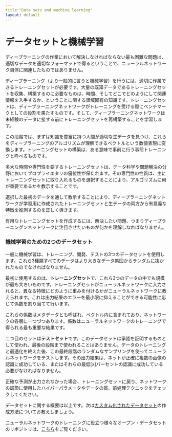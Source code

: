 ```yaml
---
title:"Data sets and machine learning"
layout: default
---
```


# データセットと機械学習

ディープラーニングの作業において解決しなければならない最も困難な問題は、適切なデータを適切なフォーマットで得るということで、ニューラルネットワーク自体に関連したものではありません。 

ディープラーニング（より一般的に言うと機械学習）を行うには、適切に作業できるトレーニングセットが必要です。大量の既知データであるトレーニングセットを収集、構築するのに必要なものは、時間、そしてどこでどのようにして関連情報を入手するか、ということに関する領域固有の知識です。トレーニングセットは、ディープラーニングネットワークがトレーニングを受ける際にベンチマークとしての役割を果たすものです。そして、ディープラーニングネットワークは未経験のデータに接する前にトレーニングセットを再構築することを学習します。

この段階では、まずは知識を豊富に持つ人間が適切な生データを見つけ、これらをディープラーニングのアルゴリズムが理解できるベクトルという数値表現に変換します。トレーニングセットの構築は、ある意味で事前に行う事前トレーニングと呼べるものです。 

多大な時間や専門性を要するトレーニングセットは、データ科学や問題解決の分野においてプロプライエタリの優位性が保たれます。その専門性の性質は、主にトレーニングセットに取り入れるものを選択することにより、アルゴリズムに何が重要であるかを教示することです。 

選択した最初のデータを通して教示することにより、ディープラーニングネットワークが学習用に作成されたトレーニングセットと生データの両方から有意義な特徴を推測するのを正しく導きます。

有用なトレーニングセットを作成するには、解決したい問題、つまりディープラーニングンネットワークに注目させたいものが何かを理解しなればなりません。 

### 機械学習のための2つのデータセット

一般に機械学習は、トレーニング、開発、テストの3つのデータセットを使用します。これら3種類すべてのデータはより大きなデータ集団からランダムに抜かれたものでなければなりません。

最初に使用するのは、**トレーニングセット**で、これら3つのデータの中でも規模が最も大きいものです。トレーニングセットがニューラルネットワークに入力されると、異なる特徴にどのように重みを付けるかがニューラルネットワークに教えられます。これは出力結果のエラーを最小限に抑えることができる可能性に応じて係数を割り当てて行います。

これらの係数はメタデータとも呼ばれ、ベクトル内に含まれており、ネットワークの各層に一つづつあります。係数はニューラルネットワークのトレーニングで得られる最も重要な結果です。

二つ目のセットは**テストセット**です。このデータセットは承認を証明するものとして使われ、最後の段階まで使われることはありません。データのトレーニングと最適化を終えた後、この最終段階のランダムなサンプリングを使ってニューラルネットワークをテストします。その出力結果は、ネットが正確に複数の画像の認識に成功している、またはそれらの最低[x]パーセントの認識に成功している必要がなければなりません。

正確な予測が出力されなかった場合、トレーニングセットに戻り、ネットワークの調節に使用したハイパーパラメータやデータの質、前処理テクニックをチェックしてください。 

データセットに関する概要は以上です。次は[カスタム化されたデータセット](./customdatasets.html)の作成方法についてお教えしましょう。

ニューラルネットワークのトレーニングに役立つ様々なオープン・データセットのリポジトリは、[こちら](./opendata)をご覧ください。 
